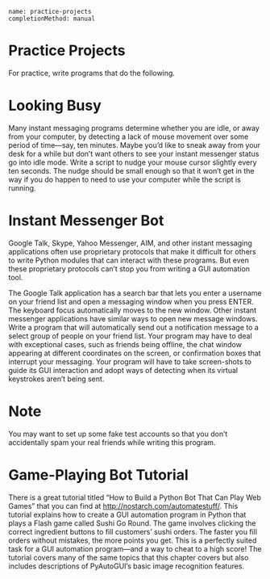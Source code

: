 ```ngMeta
name: practice-projects
completionMethod: manual
```
# Practice Projects
For practice, write programs that do the following.

#  Looking Busy
Many instant messaging programs determine whether you are idle, or away from your computer, by detecting a lack of mouse movement over some period of time—say, ten minutes. Maybe you’d like to sneak away from your desk for a while but don’t want others to see your instant messenger status go into idle mode. Write a script to nudge your mouse cursor slightly every ten seconds. The nudge should be small enough so that it won’t get in the way if you do happen to need to use your computer while the script is running.

# Instant Messenger Bot
Google Talk, Skype, Yahoo Messenger, AIM, and other instant messaging applications often use proprietary protocols that make it difficult for others to write Python modules that can interact with these programs. But even these proprietary protocols can’t stop you from writing a GUI automation tool.

The Google Talk application has a search bar that lets you enter a username on your friend list and open a messaging window when you press ENTER. The keyboard focus automatically moves to the new window. Other instant messenger applications have similar ways to open new message windows. Write a program that will automatically send out a notification message to a select group of people on your friend list. Your program may have to deal with exceptional cases, such as friends being offline, the chat window appearing at different coordinates on the screen, or confirmation boxes that interrupt your messaging. Your program will have to take screen-shots to guide its GUI interaction and adopt ways of detecting when its virtual keystrokes aren’t being sent.

# Note
You may want to set up some fake test accounts so that you don’t accidentally spam your real friends while writing this program.

# Game-Playing Bot Tutorial
There is a great tutorial titled “How to Build a Python Bot That Can Play Web Games” that you can find at <span><a href="http://nostarch.com/automatestuff/">http://nostarch.com/automatestuff/</a></span>. This tutorial explains how to create a GUI automation program in Python that plays a Flash game called Sushi Go Round. The game involves clicking the correct ingredient buttons to fill customers’ sushi orders. The faster you fill orders without mistakes, the more points you get. This is a perfectly suited task for a GUI automation program—and a way to cheat to a high score! The tutorial covers many of the same topics that this chapter covers but also includes descriptions of PyAutoGUI’s basic image recognition features.